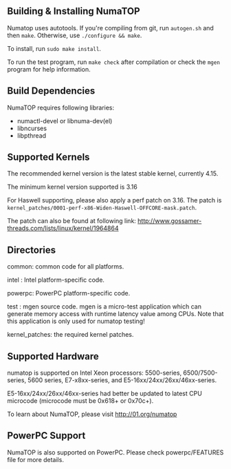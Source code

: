 
## Building & Installing NumaTOP

Numatop uses autotools. If you're compiling from git, run `autogen.sh`
and then `make`. Otherwise, use `./configure && make`.

To install, run `sudo make install`.

To run the test program, run `make check` after compilation or check
the `mgen` program for help information.


## Build Dependencies

NumaTOP requires following libraries:

* numactl-devel or libnuma-dev(el)
* libncurses
* libpthread


## Supported Kernels

The recommended kernel version is the latest stable kernel, currently 4.15.

The minimum kernel version supported is 3.16

For Haswell supporting, please also apply a perf patch on 3.16. The patch
is `kernel_patches/0001-perf-x86-Widen-Haswell-OFFCORE-mask.patch`.

The patch can also be found at following link:
http://www.gossamer-threads.com/lists/linux/kernel/1964864


## Directories

common:	common code for all platforms.

intel : Intel platform-specific code.

powerpc: PowerPC platform-specific code.

test  : mgen source code. mgen is a micro-test application which can
        generate memory access with runtime latency value among CPUs.
        Note that this application is only used for numatop testing!

kernel_patches: the required kernel patches.


## Supported Hardware

numatop is supported on Intel Xeon processors: 5500-series, 6500/7500-series,
5600 series, E7-x8xx-series, and E5-16xx/24xx/26xx/46xx-series. 

E5-16xx/24xx/26xx/46xx-series had better be updated to latest CPU microcode
(microcode must be 0x618+ or 0x70c+).

To learn about NumaTOP, please visit http://01.org/numatop


## PowerPC Support

NumaTOP is also supported on PowerPC. Please check powerpc/FEATURES file
for more details.
